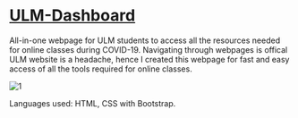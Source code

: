 # [ULM-Dashboard](https://aelbish.github.io/ULM-Dashboard/)
All-in-one webpage for ULM students to access all the resources needed for online classes during COVID-19.
Navigating through webpages is offical ULM website is a headache, hence I created this webpage for fast and easy access of all the tools required for online classes.

![1](https://user-images.githubusercontent.com/49761123/126062955-7bb0bb54-9ef5-456d-8dcb-600d32a5e41a.jpg)

Languages used: HTML, CSS with Bootstrap.
